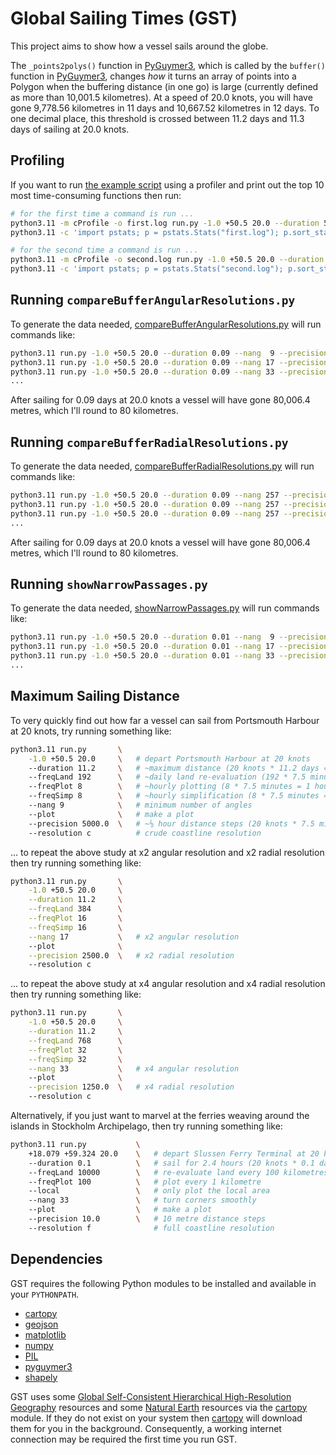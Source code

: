 # Global Sailing Times (GST)

This project aims to show how a vessel sails around the globe.

The `_points2polys()` function in [PyGuymer3](https://github.com/Guymer/PyGuymer3), which is called by the `buffer()` function in [PyGuymer3](https://github.com/Guymer/PyGuymer3), changes *how* it turns an array of points into a Polygon when the buffering distance (in one go) is large (currently defined as more than 10,001.5 kilometres). At a speed of 20.0 knots, you will have gone 9,778.56 kilometres in 11 days and 10,667.52 kilometres in 12 days. To one decimal place, this threshold is crossed between 11.2 days and 11.3 days of sailing at 20.0 knots.

## Profiling

If you want to run [the example script](run.py) using a profiler and print out the top 10 most time-consuming functions then run:

```sh
# for the first time a command is run ...
python3.11 -m cProfile -o first.log run.py -1.0 +50.5 20.0 --duration 5.0 > first.out 2> first.err
python3.11 -c 'import pstats; p = pstats.Stats("first.log"); p.sort_stats(pstats.SortKey.CUMULATIVE).print_stats(10)'

# for the second time a command is run ...
python3.11 -m cProfile -o second.log run.py -1.0 +50.5 20.0 --duration 5.0 > second.out 2> second.err
python3.11 -c 'import pstats; p = pstats.Stats("second.log"); p.sort_stats(pstats.SortKey.CUMULATIVE).print_stats(10)'
```

## Running `compareBufferAngularResolutions.py`

To generate the data needed, [compareBufferAngularResolutions.py](compareBufferAngularResolutions.py) will run commands like:

```sh
python3.11 run.py -1.0 +50.5 20.0 --duration 0.09 --nang  9 --precision 1250.0 --resolution i
python3.11 run.py -1.0 +50.5 20.0 --duration 0.09 --nang 17 --precision 1250.0 --resolution i
python3.11 run.py -1.0 +50.5 20.0 --duration 0.09 --nang 33 --precision 1250.0 --resolution i
...
```

After sailing for 0.09 days at 20.0 knots a vessel will have gone 80,006.4 metres, which I'll round to 80 kilometres.

## Running `compareBufferRadialResolutions.py`

To generate the data needed, [compareBufferRadialResolutions.py](compareBufferRadialResolutions.py) will run commands like:

```sh
python3.11 run.py -1.0 +50.5 20.0 --duration 0.09 --nang 257 --precision 1250.0 --resolution i
python3.11 run.py -1.0 +50.5 20.0 --duration 0.09 --nang 257 --precision 2500.0 --resolution i
python3.11 run.py -1.0 +50.5 20.0 --duration 0.09 --nang 257 --precision 5000.0 --resolution i
...
```

After sailing for 0.09 days at 20.0 knots a vessel will have gone 80,006.4 metres, which I'll round to 80 kilometres.

## Running `showNarrowPassages.py`

To generate the data needed, [showNarrowPassages.py](showNarrowPassages.py) will run commands like:

```sh
python3.11 run.py -1.0 +50.5 20.0 --duration 0.01 --nang  9 --precision 5000.0
python3.11 run.py -1.0 +50.5 20.0 --duration 0.01 --nang 17 --precision 2500.0
python3.11 run.py -1.0 +50.5 20.0 --duration 0.01 --nang 33 --precision 1250.0
...
```

## Maximum Sailing Distance

To very quickly find out how far a vessel can sail from Portsmouth Harbour at 20 knots, try running something like:

```sh
python3.11 run.py       \
    -1.0 +50.5 20.0     \   # depart Portsmouth Harbour at 20 knots
    --duration 11.2     \   # ~maximum distance (20 knots * 11.2 days = 9,956.35 kilometres)
    --freqLand 192      \   # ~daily land re-evaluation (192 * 7.5 minutes = 1 day)
    --freqPlot 8        \   # ~hourly plotting (8 * 7.5 minutes = 1 hour)
    --freqSimp 8        \   # ~hourly simplification (8 * 7.5 minutes = 1 hour)
    --nang 9            \   # minimum number of angles
    --plot              \   # make a plot
    --precision 5000.0  \   # ~⅛ hour distance steps (20 knots * 7.5 minutes = 4.63 kilometres)
    --resolution c          # crude coastline resolution
```

... to repeat the above study at x2 angular resolution and x2 radial resolution then try running something like:

```sh
python3.11 run.py       \
    -1.0 +50.5 20.0     \
    --duration 11.2     \
    --freqLand 384      \
    --freqPlot 16       \
    --freqSimp 16       \
    --nang 17           \   # x2 angular resolution
    --plot              \
    --precision 2500.0  \   # x2 radial resolution
    --resolution c
```

... to repeat the above study at x4 angular resolution and x4 radial resolution then try running something like:

```sh
python3.11 run.py       \
    -1.0 +50.5 20.0     \
    --duration 11.2     \
    --freqLand 768      \
    --freqPlot 32       \
    --freqSimp 32       \
    --nang 33           \   # x4 angular resolution
    --plot              \
    --precision 1250.0  \   # x4 radial resolution
    --resolution c
```

Alternatively, if you just want to marvel at the ferries weaving around the islands in Stockholm Archipelago, then try running something like:

```sh
python3.11 run.py           \
    +18.079 +59.324 20.0    \   # depart Slussen Ferry Terminal at 20 knots
    --duration 0.1          \   # sail for 2.4 hours (20 knots * 0.1 days = 88.90 kilometres)
    --freqLand 10000        \   # re-evaluate land every 100 kilometres (i.e., never)
    --freqPlot 100          \   # plot every 1 kilometre
    --local                 \   # only plot the local area
    --nang 33               \   # turn corners smoothly
    --plot                  \   # make a plot
    --precision 10.0        \   # 10 metre distance steps
    --resolution f              # full coastline resolution
```

## Dependencies

GST requires the following Python modules to be installed and available in your `PYTHONPATH`.

* [cartopy](https://pypi.org/project/Cartopy/)
* [geojson](https://pypi.org/project/geojson/)
* [matplotlib](https://pypi.org/project/matplotlib/)
* [numpy](https://pypi.org/project/numpy/)
* [PIL](https://pypi.org/project/Pillow/)
* [pyguymer3](https://github.com/Guymer/PyGuymer3)
* [shapely](https://pypi.org/project/Shapely/)

GST uses some [Global Self-Consistent Hierarchical High-Resolution Geography](https://www.ngdc.noaa.gov/mgg/shorelines/) resources and some [Natural Earth](https://www.naturalearthdata.com/) resources via the [cartopy](https://pypi.org/project/Cartopy/) module. If they do not exist on your system then [cartopy](https://pypi.org/project/Cartopy/) will download them for you in the background. Consequently, a working internet connection may be required the first time you run GST.
